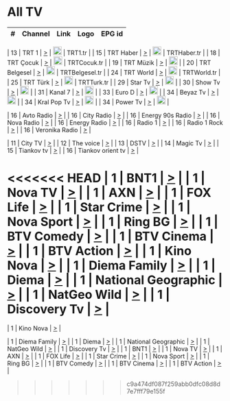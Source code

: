 <h1>All TV</h1>

| #   | Channel        | Link  | Logo | EPG id |
|:---:|:--------------:|:-----:|:----:|:------:|

| 13  | TRT 1            | [>](https://tv-trt1.medya.trt.com.tr/master.m3u8) | <img height="20" src="https://i.imgur.com/j786OLG.png"/> | TRT1.tr |
| 15  | TRT Haber        | [>](https://tv-trthaber.medya.trt.com.tr/master.m3u8) | <img height="20" src="https://i.imgur.com/OVfo8Ab.png"/> | TRTHaber.tr |
| 18  | TRT Çocuk        | [>](https://tv-trtcocuk.medya.trt.com.tr/master.m3u8) | <img height="20" src="https://i.imgur.com/QLFmD6d.png"/> | TRTCocuk.tr |
| 19  | TRT Müzik        | [>](https://tv-trtmuzik.medya.trt.com.tr/master.m3u8) | <img height="20" src="https://i.imgur.com/fIVFCEd.png"/> |
| 20  | TRT Belgesel     | [>](https://tv-trtbelgesel.medya.trt.com.tr/master.m3u8) | <img height="20" src="https://i.imgur.com/MGO87pe.png"/> | TRTBelgesel.tr |
| 24  | TRT World        | [>](https://tv-trtworld.medya.trt.com.tr/master.m3u8) | <img height="20" src="https://i.imgur.com/JEA2xpv.png"/> | TRTWorld.tr |
| 25  | TRT Türk         | [>](https://tv-trtturk.medya.trt.com.tr/master.m3u8) | <img height="20" src="https://i.imgur.com/OSTOQNw.png"/> | TRTTurk.tr |
| 29  | Star Tv   | [>](https://dogus-live.daioncdn.net/startv/startv_360p.m3u8) | <img height="20" src="https://i.imgur.com/IebUZx1.png"/> |
| 30  | Show Tv     | [>](https://ciner-live.daioncdn.net/showtv/showtv.m3u8) | <img height="20" src="https://i.imgur.com/IebUZx1.png"/> |
| 31  | Kanal 7     | [>](https://kanal7-live.daioncdn.net/kanal7/kanal7.m3u8) | <img height="20" src="https://i.imgur.com/IebUZx1.png"/> |
| 33  | Euro D    | [>](https://www.youtube.com/user/KanalD/live) | <img height="20" src="https://i.imgur.com/IebUZx1.png"/> |
| 34  | Beyaz Tv     | [>](https://beyaztv-live.daioncdn.net/beyaztv/beyaztv.m3u8) | <img height="20" src="https://i.imgur.com/IebUZx1.png"/> |
| 34  | Kral Pop Tv     | [>](https://www.youtube.com/watch?v=GuFTuKoXepw) | <img height="20" src="https://i.imgur.com/IebUZx1.png"/> |
| 34  | Power Tv     | [>](https://livetv.powerapp.com.tr/powerTV/powerhd.smil/chunklist.m3u8) | <img height="20" src="https://i.imgur.com/IebUZx1.png"/> |

| 16  | Avto Radio | [>](http://stream.metacast.eu/avtoradio.mp3.m3u) |
| 16  | City Radio | [>](http://stream.metacast.eu/city.aac.m3u) |
| 16  | Energy 90s Radio | [>](http://stream.metacast.eu/energy-90s.m3u) |
| 16  | Nova Radio | [>](http://stream.metacast.eu/nova.aac.m3u) |
| 16  | Energy Radio | [>](http://stream.metacast.eu/nrj.aac.m3u) |
| 16  | Radio 1 | [>](http://stream.metacast.eu/radio1.aac.m3u) |
| 16  | Radio 1 Rock | [>](http://stream.metacast.eu/radio1rock.aac.m3u) |
| 16  | Veronika Radio | [>](http://stream.metacast.eu/veronika.aac.m3u) |

| 11  | City TV | [>](https://tv.city.bg/play/tshls/citytv/index.m3u8) |
| 12  | The voice | [>](https://bss1.neterra.tv/thevoice/thevoice.m3u8) |
| 13  | DSTV | [>](http://46.249.95.140:8081/hls/data.m3u8) |
| 14  | Magic Tv | [>](https://bss1.neterra.tv/magictv/magictv.m3u8) |
| 15  | Tiankov tv | [>](https://streamer103.neterra.tv/tiankov-folk/live.m3u8) |
| 16  | Tiankov orient tv | [>](https://streamer103.neterra.tv/tiankov-orient/live.m3u8) |

<<<<<<< HEAD
| 1 | BNT1 | [>](https://ymkaya.xyz:31015/tv/bnt1/playlist.m3u8?wmsAuthSign=c2VydmVyX3RpbWU9Ny8yMC8yMDI1IDE6MDU6MjcgUE0maGFzaF92YWx1ZT1SamNNcHhXbHhBYVRGMVlpbkRHSCtRPT0mdmFsaWRtaW51dGVzPTYw) |
| 1 | Nova TV | [>](https://ymkaya.xyz:31015/tv/novatv/playlist.m3u8?wmsAuthSign=c2VydmVyX3RpbWU9Ny8yMC8yMDI1IDE6MDU6MzcgUE0maGFzaF92YWx1ZT1iZHlnRElhNzFZalFZQjMwVHBoNUZRPT0mdmFsaWRtaW51dGVzPTYw) |
| 1 | AXN | [>](https://ymkaya.xyz:31015/tv/axn/playlist.m3u8?wmsAuthSign=c2VydmVyX3RpbWU9Ny8yMC8yMDI1IDE6MDU6NDcgUE0maGFzaF92YWx1ZT1BUVRRcXpML25ZeXIrK0Zxc0ZNcVVnPT0mdmFsaWRtaW51dGVzPTYw) |
| 1 | FOX Life | [>](https://ymkaya.xyz:31015/tv/foxlife/playlist.m3u8?wmsAuthSign=c2VydmVyX3RpbWU9Ny8yMC8yMDI1IDE6MDU6NTcgUE0maGFzaF92YWx1ZT1pZEVRL3gxWnNYL2Nsb2EvZFUvMmdnPT0mdmFsaWRtaW51dGVzPTYw) |
| 1 | Star Crime | [>](https://ymkaya.xyz:31015/tv/foxcrime/playlist.m3u8?wmsAuthSign=c2VydmVyX3RpbWU9Ny8yMC8yMDI1IDE6MDY6MDcgUE0maGFzaF92YWx1ZT1wZGZtdmtQV2xvRitadFhJWjM2NE5nPT0mdmFsaWRtaW51dGVzPTYw) |
| 1 | Nova Sport | [>](https://ymkaya.xyz:31015/tv/novasport/playlist.m3u8?wmsAuthSign=c2VydmVyX3RpbWU9Ny8yMC8yMDI1IDE6MDY6MTcgUE0maGFzaF92YWx1ZT1aaGVZUlJyOXhsSFZhQ0NMeXpoZUZ3PT0mdmFsaWRtaW51dGVzPTYw) |
| 1 | Ring BG | [>](https://ymkaya.xyz:31015/tv/ringbg/playlist.m3u8?wmsAuthSign=c2VydmVyX3RpbWU9Ny8yMC8yMDI1IDE6MDY6MjcgUE0maGFzaF92YWx1ZT1XMlVhN3JaWHNqMXIrZnRkekM3dXJBPT0mdmFsaWRtaW51dGVzPTYw) |
| 1 | BTV Comedy | [>](https://ymkaya.xyz:31015/tv/btvcomedy/playlist.m3u8?wmsAuthSign=c2VydmVyX3RpbWU9Ny8yMC8yMDI1IDE6MDY6MzcgUE0maGFzaF92YWx1ZT03R1RJTTVXU1hQaGpGYkt2WXJPeXJBPT0mdmFsaWRtaW51dGVzPTYw) |
| 1 | BTV Cinema | [>](https://ymkaya.xyz:31015/tv/btvcinema/playlist.m3u8?wmsAuthSign=c2VydmVyX3RpbWU9Ny8yMC8yMDI1IDE6MDY6NDcgUE0maGFzaF92YWx1ZT1TZVp1ZlJLeHRacnh3MEVZdWFRb013PT0mdmFsaWRtaW51dGVzPTYw) |
| 1 | BTV Action | [>](https://ymkaya.xyz:31015/tv/btvaction/playlist.m3u8?wmsAuthSign=c2VydmVyX3RpbWU9Ny8yMC8yMDI1IDE6MDY6NTYgUE0maGFzaF92YWx1ZT1ZTUhMa3VqcDFESDZDelZISjFPVGhBPT0mdmFsaWRtaW51dGVzPTYw) |
| 1 | Kino Nova | [>](https://ymkaya.xyz:31015/tv/kinonova/playlist.m3u8?wmsAuthSign=c2VydmVyX3RpbWU9Ny8yMC8yMDI1IDE6MDc6MDYgUE0maGFzaF92YWx1ZT03TVlOYi9KRXVVdDdaVXpaWjNpcFVnPT0mdmFsaWRtaW51dGVzPTYw) |
| 1 | Diema Family | [>](https://ymkaya.xyz:31015/tv/diemafamily/playlist.m3u8?wmsAuthSign=c2VydmVyX3RpbWU9Ny8yMC8yMDI1IDE6MDc6MTYgUE0maGFzaF92YWx1ZT1KYjBJNmlmZVZnSVJORWJ6NjdIblJnPT0mdmFsaWRtaW51dGVzPTYw) |
| 1 | Diema | [>](https://ymkaya.xyz:31015/tv/diema/playlist.m3u8?wmsAuthSign=c2VydmVyX3RpbWU9Ny8yMC8yMDI1IDE6MDc6MjYgUE0maGFzaF92YWx1ZT13NWZ2am55aFBwQTRSd1RDYjVBNW5BPT0mdmFsaWRtaW51dGVzPTYw) |
| 1 | National Geographic | [>](https://ymkaya.xyz:31015/tv/natgeo/playlist.m3u8?wmsAuthSign=c2VydmVyX3RpbWU9Ny8yMC8yMDI1IDE6MDc6MzYgUE0maGFzaF92YWx1ZT1BZTR0dWg0ZE4rWXRqWnJjN09BUm13PT0mdmFsaWRtaW51dGVzPTYw) |
| 1 | NatGeo Wild | [>](https://ymkaya.xyz:31015/tv/natgeowild/playlist.m3u8?wmsAuthSign=c2VydmVyX3RpbWU9Ny8yMC8yMDI1IDE6MDc6NDUgUE0maGFzaF92YWx1ZT1CMU55Z0VPQzJCRDhXNy9HY0VobFZRPT0mdmFsaWRtaW51dGVzPTYw) |
| 1 | Discovery Tv | [>](https://ymkaya.xyz:31015/tv/discovery/playlist.m3u8?wmsAuthSign=c2VydmVyX3RpbWU9Ny8yMC8yMDI1IDE6MDc6NTUgUE0maGFzaF92YWx1ZT1UNWVaNnRNRE1COHovaEZlUkxiMTJ3PT0mdmFsaWRtaW51dGVzPTYw) |
=======


| 1 | Kino Nova | [>](https://ymkaya.xyz:11336/tv/kinonova/playlist.m3u8?wmsAuthSign=c2VydmVyX3RpbWU9MS8yLzIwMjUgNDo0MDoyMCBBTSZoYXNoX3ZhbHVlPWlFS1FrWEtMMVRFM3l5YklUWUJQUHc9PSZ2YWxpZG1pbnV0ZXM9NjA=) |

| 1 | Diema Family | [>](https://ymkaya.xyz:11336/tv/diemafamily/playlist.m3u8?wmsAuthSign=c2VydmVyX3RpbWU9MS8yLzIwMjUgNDo0MDozMCBBTSZoYXNoX3ZhbHVlPUVUaTVKTldvZTF5WVVCM0YwL21kaXc9PSZ2YWxpZG1pbnV0ZXM9NjA=) |
| 1 | Diema | [>](https://ymkaya.xyz:11336/tv/diema/playlist.m3u8?wmsAuthSign=c2VydmVyX3RpbWU9MS8yLzIwMjUgNDo0MDo0MCBBTSZoYXNoX3ZhbHVlPVlYMWVJT2NuUjNpUTBsaytEUFFOS2c9PSZ2YWxpZG1pbnV0ZXM9NjA=) |
| 1 | National Geographic | [>](https://ymkaya.xyz:11336/tv/natgeo/playlist.m3u8?wmsAuthSign=c2VydmVyX3RpbWU9MS8yLzIwMjUgNDo0MTo0MSBBTSZoYXNoX3ZhbHVlPTJQTlVmcG5nYWx0M013eUhGRGxnd0E9PSZ2YWxpZG1pbnV0ZXM9NjA=) |
| 1 | NatGeo Wild | [>](https://ymkaya.xyz:11336/tv/natgeowild/playlist.m3u8?wmsAuthSign=c2VydmVyX3RpbWU9MS8yLzIwMjUgNDo0MTo1MSBBTSZoYXNoX3ZhbHVlPVl1OXZaTTliN0hGWEN3eDBYd1duNkE9PSZ2YWxpZG1pbnV0ZXM9NjA=) |
| 1 | Discovery Tv | [>](https://ymkaya.xyz:11336/tv/discovery/playlist.m3u8?wmsAuthSign=c2VydmVyX3RpbWU9MS8yLzIwMjUgNDo0MjowMSBBTSZoYXNoX3ZhbHVlPWtBQmdLNlY2RmQwWElzMVYzSDJyVkE9PSZ2YWxpZG1pbnV0ZXM9NjA=) |
| 1 | BNT1 | [>](https://ymkaya.xyz:11336/tv/bnt1/playlist.m3u8?wmsAuthSign=c2VydmVyX3RpbWU9MS8yLzIwMjUgNDozODozOCBBTSZoYXNoX3ZhbHVlPVVrMVlRQXpJWlhYeUh6ZFVpSC9NMUE9PSZ2YWxpZG1pbnV0ZXM9NjA=) |
| 1 | Nova TV | [>](https://ymkaya.xyz:11336/tv/novatv/playlist.m3u8?wmsAuthSign=c2VydmVyX3RpbWU9MS8yLzIwMjUgNDozODo0OCBBTSZoYXNoX3ZhbHVlPUVxQjh1a0ZzYkVGZU8zZDFGTzdreVE9PSZ2YWxpZG1pbnV0ZXM9NjA=) |
| 1 | AXN | [>](https://ymkaya.xyz:11336/tv/axn/playlist.m3u8?wmsAuthSign=c2VydmVyX3RpbWU9MS8yLzIwMjUgNDozODo1OCBBTSZoYXNoX3ZhbHVlPUpkWStGY1hkNXhaOVpPZ0thQ0FZL3c9PSZ2YWxpZG1pbnV0ZXM9NjA=) |
| 1 | FOX Life | [>](https://ymkaya.xyz:11336/tv/foxlife/playlist.m3u8?wmsAuthSign=c2VydmVyX3RpbWU9MS8yLzIwMjUgNDozOToxMCBBTSZoYXNoX3ZhbHVlPWt1ZDc1T3AzYlZDTjJnSy9TU0xJZlE9PSZ2YWxpZG1pbnV0ZXM9NjA=) |
| 1 | Star Crime | [>](https://ymkaya.xyz:11336/tv/foxcrime/playlist.m3u8?wmsAuthSign=c2VydmVyX3RpbWU9MS8yLzIwMjUgNDozOToyMCBBTSZoYXNoX3ZhbHVlPXIwVU45Nm9FR1l2enNkTG9TanBxbmc9PSZ2YWxpZG1pbnV0ZXM9NjA=) |
| 1 | Nova Sport | [>](https://ymkaya.xyz:11336/tv/novasport/playlist.m3u8?wmsAuthSign=c2VydmVyX3RpbWU9MS8yLzIwMjUgNDozOTozMCBBTSZoYXNoX3ZhbHVlPXlSZ0UxazVaM0xhSmc0NmR4T0c1T2c9PSZ2YWxpZG1pbnV0ZXM9NjA=) |
| 1 | Ring BG | [>](https://ymkaya.xyz:11336/tv/ringbg/playlist.m3u8?wmsAuthSign=c2VydmVyX3RpbWU9MS8yLzIwMjUgNDozOTo0MCBBTSZoYXNoX3ZhbHVlPTR4aUlFNHVUYWN4enY1WkVuOFZma2c9PSZ2YWxpZG1pbnV0ZXM9NjA=) |
| 1 | BTV Comedy | [>](https://ymkaya.xyz:11336/tv/btvcomedy/playlist.m3u8?wmsAuthSign=c2VydmVyX3RpbWU9MS8yLzIwMjUgNDozOTo1MCBBTSZoYXNoX3ZhbHVlPUtrMTJ2RHNTTUU1RFp1ZkVOdXFSK3c9PSZ2YWxpZG1pbnV0ZXM9NjA=) |
| 1 | BTV Cinema | [>](https://ymkaya.xyz:11336/tv/btvcinema/playlist.m3u8?wmsAuthSign=c2VydmVyX3RpbWU9MS8yLzIwMjUgNDozOTo1OSBBTSZoYXNoX3ZhbHVlPTZWcU9FZW56cG1NM1lrYy8xNE5NeHc9PSZ2YWxpZG1pbnV0ZXM9NjA=) |
| 1 | BTV Action | [>](https://ymkaya.xyz:11336/tv/btvaction/playlist.m3u8?wmsAuthSign=c2VydmVyX3RpbWU9MS8yLzIwMjUgNDo0MDoxMCBBTSZoYXNoX3ZhbHVlPUlDd0ErRkZVWThyMVZwR3c2REdGZ3c9PSZ2YWxpZG1pbnV0ZXM9NjA=) |
>>>>>>> c9a474df087f259abb0dfc08d8d7e7fff79e155f
